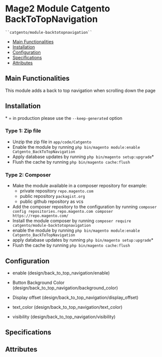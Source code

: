 # Mage2 Module Catgento BackToTopNavigation

    ``catgento/module-backtotopnavigation``

 - [Main Functionalities](#markdown-header-main-functionalities)
 - [Installation](#markdown-header-installation)
 - [Configuration](#markdown-header-configuration)
 - [Specifications](#markdown-header-specifications)
 - [Attributes](#markdown-header-attributes)


## Main Functionalities
This module adds a back to top navigation when scrolling down the page

## Installation
\* = in production please use the `--keep-generated` option

### Type 1: Zip file

 - Unzip the zip file in `app/code/Catgento`
 - Enable the module by running `php bin/magento module:enable Catgento_BackToTopNavigation`
 - Apply database updates by running `php bin/magento setup:upgrade`\*
 - Flush the cache by running `php bin/magento cache:flush`

### Type 2: Composer

 - Make the module available in a composer repository for example:
    - private repository `repo.magento.com`
    - public repository `packagist.org`
    - public github repository as vcs
 - Add the composer repository to the configuration by running `composer config repositories.repo.magento.com composer https://repo.magento.com/`
 - Install the module composer by running `composer require catgento/module-backtotopnavigation`
 - enable the module by running `php bin/magento module:enable Catgento_BackToTopNavigation`
 - apply database updates by running `php bin/magento setup:upgrade`\*
 - Flush the cache by running `php bin/magento cache:flush`


## Configuration

 - enable (design/back_to_top_navigation/enable)

 - Button Background Color (design/back_to_top_navigation/background_color)

 - Display offset (design/back_to_top_navigation/display_offset)

 - text_color (design/back_to_top_navigation/text_color)

 - visibility (design/back_to_top_navigation/visibility)


## Specifications




## Attributes



